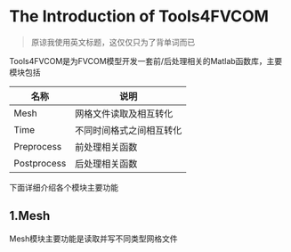 # The Introduction of Tools4FVCOM
>原谅我使用英文标题，这仅仅只为了背单词而已

Tools4FVCOM是为FVCOM模型开发一套前/后处理相关的Matlab函数库，主要模块包括

|名称 | 说明 |
| --- | --- |
|Mesh | 网格文件读取及相互转化 |
|Time | 不同时间格式之间相互转化 |
|Preprocess | 前处理相关函数 |
|Postprocess | 后处理相关函数 |

下面详细介绍各个模块主要功能

## 1.Mesh
Mesh模块主要功能是读取并写不同类型网格文件
